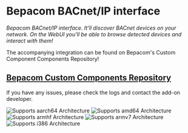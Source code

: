 # Bepacom BACnet/IP interface

_Bepacom BACnet/IP interface. It'll discover BACnet devices on your network. On the WebUI you'll be able to browse detected devices and interact with them!_

The accompanying integration can be found on Bepacom's Custom Component Components Repository!

## [Bepacom Custom Components Repository](https://github.com/Bepacom-Raalte/bepacom-custom_components)

If you have any issues, please check the logs and contact the add-on developer.

![Supports aarch64 Architecture][aarch64-shield]
![Supports amd64 Architecture][amd64-shield]
![Supports armhf Architecture][armhf-shield]
![Supports armv7 Architecture][armv7-shield]
![Supports i386 Architecture][i386-shield]

[aarch64-shield]: https://img.shields.io/badge/aarch64-yes-green.svg
[amd64-shield]: https://img.shields.io/badge/amd64-yes-green.svg
[armhf-shield]: https://img.shields.io/badge/armhf-yes-green.svg
[armv7-shield]: https://img.shields.io/badge/armv7-yes-green.svg
[i386-shield]: https://img.shields.io/badge/i386-yes-green.svg
